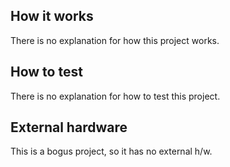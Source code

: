 <!---

This file is used to generate your project datasheet. Please fill in the information below and delete any unused
sections.

You can also include images in this folder and reference them in the markdown. Each image must be less than
512 kb in size, and the combined size of all images must be less than 1 MB.
-->

## How it works

There is no explanation for how this project works.

## How to test

There is no explanation for how to test this project.

## External hardware

This is a bogus project, so it has no external h/w.
